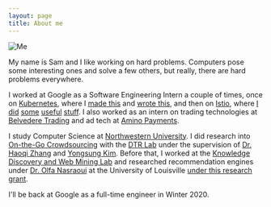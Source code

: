 ```yaml
---
layout: page
title: About me 
---
```


![Me](/images/sunset.jpg) 

My name is Sam and I like working on hard problems. Computers pose some interesting ones and solve a few others, but really, there are hard problems everywhere.

I worked at Google as a Software Engineering Intern a couple of times, once on [Kubernetes](https://kubernetes.io/), where I [made this](https://github.com/kubernetes-sigs/mutating-trace-admission-controller) and [wrote this](https://github.com/kubernetes/enhancements/pull/650), and then on [Istio](https://istio.io), where [I did](https://github.com/istio/istio/pull/15503) [some](https://github.com/istio/istio/pull/15941) [useful](https://github.com/istio/istio/pull/15418) [stuff](https://github.com/istio/istio/pull/15297). I also worked as an intern on trading technologies at [Belvedere Trading](http://www.belvederetrading.com/) and ad tech at [Amino Payments](https://www.aminopay.com/).

I study Computer Science at [Northwestern University](https://www.mccormick.northwestern.edu/eecs/computer-science/). I did research into [On-the-Go Crowdsourcing](http://users.eecs.northwestern.edu/~ykt413/papers/otg.pdf) with the [DTR Lab](http://dtr.northwestern.edu/) under the supervision of [Dr. Haoqi Zhang](http://users.eecs.northwestern.edu/~hq/) and [Yongsung Kim](http://yongsungkim.com/). Before that, I worked at the [Knowledge Discovery and Web Mining Lab](http://webmining.spd.louisville.edu/) and researched recommendation engines under [Dr. Olfa Nasraoui](http://louisville.edu/speed/people/faculty/nasraouiOlfa) at the University of Louisville [under this research grant](https://www.nsf.gov/awardsearch/showAward?AWD_ID=1549981).

I'll be back at Google as a full-time engineer in Winter 2020.
